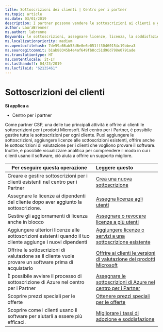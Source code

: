 ```yaml
---
title: Sottoscrizioni dei clienti | Centro per i partner
ms.topic: article
ms.date: 03/01/2019
description: I partner possono vendere le sottoscrizioni ai clienti e gestirle tramite il Centro per i partner.
author: LauraBrenner
ms.author: labrenne
Keywords: le sottoscrizioni, assegnare licenze, licenza, la soddisfazione dei clienti, le sottoscrizioni di Azure
ms.localizationpriority: medium
ms.openlocfilehash: 7de59a66ab53d6e0e6e051ff30460154c19bbea3
ms.sourcegitcommit: b1ab80345b4e4af649fb8cc51d96d798e0791ade
ms.translationtype: HT
ms.contentlocale: it-IT
ms.lasthandoff: 04/23/2019
ms.locfileid: "62135461"
---
```

# <a name="customer-subscriptions"></a>Sottoscrizioni dei clienti

**Si applica a**

-  Centro per i partner

Come partner CSP, una delle tue principali attività è offrire ai clienti le sottoscrizioni per i prodotti Microsoft. Nel centro per i Partner, è possibile gestire tutte le sottoscrizioni per ogni cliente. Puoi aggiungere le sottoscrizioni, aggiungere licenze alle sottoscrizioni esistenti, offrire anche le sottoscrizioni di valutazione per i clienti che vogliono provare il software. Inoltre, è possibile visualizzare analitica per comprendere il modo in cui i clienti usano il software, ciò aiuta a offrire un supporto migliore.

|**Per eseguire questa operazione**   |**Leggere questo**   |
|----------------------|:----------------------|
|Creare e gestire sottoscrizioni per i clienti esistenti nel centro per i Partner|[Crea una nuova sottoscrizione](create-a-new-subscription.md)|
|Assegnare le licenze ai dipendenti del cliente dopo aver aggiunto la sottoscrizione.  |[Assegna licenze agli utenti](assign-licenses-to-users.md)|
|Gestire gli aggiornamenti di licenza anche in blocco   |[Assegnare o revocare licenze a più utenti](bulk-license-provisioning-for-multiple-users.md)|
|Aggiungere ulteriori licenze alle sottoscrizioni esistenti quando il tuo cliente aggiunge i nuovi dipendenti   |[Aggiungere licenze o servizi a una sottoscrizione esistente](add-licenses-or-services-to-an-existing-subscription.md)|
|Offrire le sottoscrizioni di valutazione se il cliente vuole provare un software prima di acquistarlo    |[Offrire ai clienti le versioni di valutazione dei prodotti Microsoft](offer-your-customers-trials-of-microsoft-products.md)|
|È possibile avviare il processo di sottoscrizione di Azure nel centro per i Partner   |[Assegnare le sottoscrizioni di Azure nel centro per i Partner](assign-azure-subscriptions.md)|
|Scoprire prezzi speciali per le offerte   |[Ottenere prezzi speciali per le offerte](get-special-pricing-for-offers.md)|
|Scoprire come i clienti usano il software per aiutarli a essere più efficaci.   | [Migliorare i tassi di adozione e soddisfazione](increasing-adoption-and-satisfaction.md)   | 

































 

 




